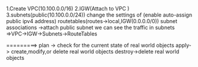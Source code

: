1.Create VPC(10.100.0.0/16)
2.IGW(Attach to VPC )
3.subnets(public(10.100.0.0/24)) change the settings of (enable auto-assign public ipv4 address)
routetables(routes->local,IGW(0.0.0.0/0))
subnet associations ->attach public subnet
we can see the traffic in subnets
=>VPC->IGW->Subnets->RouteTables
  
=========>
plan -> check for the current state of real world objects
apply-> create,modify,or delete real world objects
destroy->delete real world objects